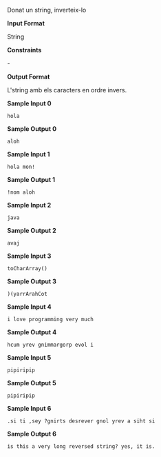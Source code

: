 Donat un string, inverteix-lo

**Input Format**

String

**Constraints**

\-

**Output Format**

L'string amb els caracters en ordre invers.

**Sample Input 0**

    hola

**Sample Output 0**

    aloh

**Sample Input 1**

    hola mon!

**Sample Output 1**

    !nom aloh

**Sample Input 2**

    java

**Sample Output 2**

    avaj

**Sample Input 3**

    toCharArray()

**Sample Output 3**

    )(yarrArahCot

**Sample Input 4**

    i love programming very much

**Sample Output 4**

    hcum yrev gnimmargorp evol i

**Sample Input 5**

    pipiripip

**Sample Output 5**

    pipiripip

**Sample Input 6**

    .si ti ,sey ?gnirts desrever gnol yrev a siht si

**Sample Output 6**

    is this a very long reversed string? yes, it is.
